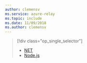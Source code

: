 ```yaml
---
author: clemensv
ms.service: azure-relay
ms.topic: include
ms.date: 11/09/2018
ms.author: clemensv
---
```

> [!div class="op_single_selector"]
> * [NET](../relay-hybrid-connections-dotnet-get-started.md)
> * [Node.js](../relay-hybrid-connections-node-get-started.md)
> 
>